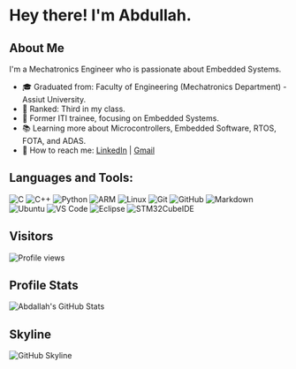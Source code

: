 # Hey there! I'm Abdullah.

## About Me

I'm a Mechatronics Engineer who is passionate about Embedded Systems.

- 🎓 Graduated from: Faculty of Engineering (Mechatronics Department) - Assiut University.
- 🌟 Ranked: Third in my class.
- 👷️ Former ITI trainee, focusing on Embedded Systems.
- 📚 Learning more about Microcontrollers, Embedded Software, RTOS, FOTA, and ADAS.
- 📢 How to reach me: [LinkedIn](https://www.linkedin.com/in/abdallah-ahmed-5554a7260/) | [Gmail](mailto:abdallaahmed1492000@gmail.com)

## Languages and Tools:

![C](https://img.shields.io/badge/-C-A8B9CC?style=flat-square&logo=c&logoColor=white)
![C++](https://img.shields.io/badge/-C++-00599C?style=flat-square&logo=c%2B%2B&logoColor=white)
![Python](https://img.shields.io/badge/-Python-3776AB?style=flat-square&logo=python&logoColor=white)
![ARM](https://img.shields.io/badge/-ARM-0091BD?style=flat-square&logo=arm&logoColor=white)
![Linux](https://img.shields.io/badge/-Linux-FCC624?style=flat-square&logo=linux&logoColor=black)
![Git](https://img.shields.io/badge/-Git-F05032?style=flat-square&logo=git&logoColor=white)
![GitHub](https://img.shields.io/badge/-GitHub-181717?style=flat-square&logo=github&logoColor=white)
![Markdown](https://img.shields.io/badge/-Markdown-000000?style=flat-square&logo=markdown&logoColor=white)
![Ubuntu](https://img.shields.io/badge/-Ubuntu-E95420?style=flat-square&logo=ubuntu&logoColor=white)
![VS Code](https://img.shields.io/badge/-VS%20Code-007ACC?style=flat-square&logo=visual-studio-code&logoColor=white)
![Eclipse](https://img.shields.io/badge/-Eclipse-2C2255?style=flat-square&logo=eclipse&logoColor=white)
![STM32CubeIDE](https://img.shields.io/badge/-STM32CubeIDE-03234B?style=flat-square&logo=stmicroelectronics&logoColor=white)

## Visitors

![Profile views](https://komarev.com/ghpvc/?username=Abdallah-Ahmed11&color=blue&style=flat-square)

## Profile Stats

![Abdallah's GitHub Stats](https://github-readme-stats.vercel.app/api?username=Abdallah-Ahmed11&show_icons=true&theme=radical)

## Skyline

![GitHub Skyline](https://github.com/Abdallah-Ahmed11/Abdallah-Ahmed11/blob/main/skyline.png)
